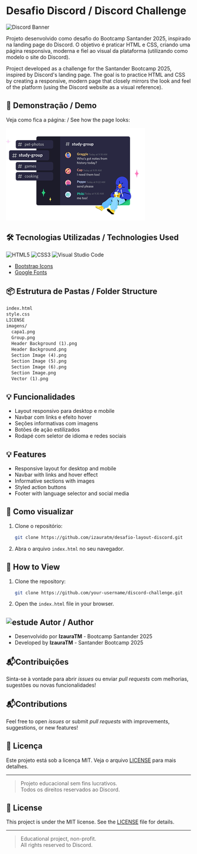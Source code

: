 # Desafio Discord / Discord Challenge

![Discord Banner](https://github.com/user-attachments/assets/990ef7ab-766c-41e1-819b-6c3def8ef40a)

Projeto desenvolvido como desafio do Bootcamp Santander 2025, inspirado na landing page do Discord. O objetivo é praticar HTML e CSS, criando uma página responsiva, moderna e fiel ao visual da plataforma (utilizando como modelo o site do Discord).

Project developed as a challenge for the Santander Bootcamp 2025, inspired by Discord's landing page. The goal is to practice HTML and CSS by creating a responsive, modern page that closely mirrors the look and feel of the platform (using the Discord website as a visual reference).
## 🚀 Demonstração / Demo

Veja como fica a página: / See how the page looks:

![Preview](imagens/Section%20Image.png)

## 🛠️ Tecnologias Utilizadas / Technologies Used

![HTML5](https://img.shields.io/badge/HTML5-E34F26?style=for-the-badge&logo=html5&logoColor=white)
![CSS3](https://img.shields.io/badge/CSS3-1572B6?style=for-the-badge&logo=css3&logoColor=white)
![Visual Studio Code](https://img.shields.io/badge/Editor-VS%20Code-007ACC?style=for-the-badge&logo=visual-studio-code&logoColor=white)
- [Bootstrap Icons](https://icons.getbootstrap.com/)
- [Google Fonts](https://fonts.google.com/)

## 📦 Estrutura de Pastas / Folder Structure

```
index.html
style.css
LICENSE
imagens/
  capa1.png
  Group.png
  Header Background (1).png
  Header Background.png
  Section Image (4).png
  Section Image (5).png
  Section Image (6).png
  Section Image.png
  Vector (1).png
```

## 💡 Funcionalidades 

- Layout responsivo para desktop e mobile
- Navbar com links e efeito hover
- Seções informativas com imagens
- Botões de ação estilizados
- Rodapé com seletor de idioma e redes sociais

## 💡 Features

- Responsive layout for desktop and mobile
- Navbar with links and hover effect
- Informative sections with images
- Styled action buttons
- Footer with language selector and social media

## 📲 Como visualizar

1. Clone o repositório:
   ```sh
   git clone https://github.com/izauratm/desafio-layout-discord.git
   ```
2. Abra o arquivo `index.html` no seu navegador.

## 📲 How to View

1. Clone the repository:
   ```sh
   git clone https://github.com/your-username/discord-challenge.git
   ```
2. Open the `index.html` file in your browser.   

## ![estude](https://github.com/user-attachments/assets/f2f58f4e-c422-49af-8d03-67dfa175a54a) Autor / Author
* Desenvolvido por **IzauraTM**  -  Bootcamp Santander 2025
* Developed by **IzauraTM**  -  Santander Bootcamp 2025

## 📬Contribuições
Sinta-se à vontade para abrir _issues_ ou enviar _pull requests_ com melhorias, sugestões ou novas funcionalidades!

## 📬Contributions
Feel free to open _issues_ or submit _pull requests_ with improvements, suggestions, or new features!

## 📝 Licença

Este projeto está sob a licença MIT. Veja o arquivo [LICENSE](LICENSE) para mais detalhes.

---

> Projeto educacional sem fins lucrativos.  
> Todos os direitos reservados ao Discord.

## 📝 License

This project is under the MIT license. See the [LICENSE](LICENSE) file for details.

---

> Educational project, non-profit.  
> All rights reserved to Discord. 
